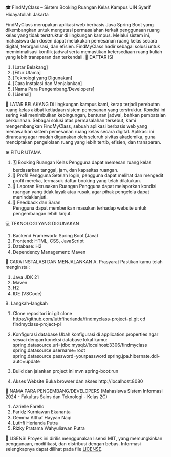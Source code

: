 🎓 FindMyClass – Sistem Booking Ruangan Kelas Kampus UIN Syarif Hidayatullah Jakarta

FindMyClass merupakan aplikasi web berbasis Java Spring Boot yang dikembangkan untuk mengatasi permasalahan terkait penggunaan ruang kelas yang tidak terstruktur di lingkungan kampus. Melalui sistem ini, mahasiswa dan dosen dapat melakukan pemesanan ruang kelas secara digital, terorganisasi, dan efisien. FindMyClass hadir sebagai solusi untuk meminimalisasi konflik jadwal serta memastikan ketersediaan ruang kuliah yang lebih transparan dan terkendali.
📌 DAFTAR ISI
1.	[Latar Belakang]
2.	[Fitur Utama]
3.	[Teknologi yang Digunakan]
4.	[Cara Instalasi dan Menjalankan]
5.	[Nama Para Pengembang/Developers]
6.	[Lisensi]

🎯 LATAR BELAKANG
Di lingkungan kampus kami, kerap terjadi perebutan ruang kelas akibat ketiadaan sistem pemesanan yang terstruktur. Kondisi ini sering kali menimbulkan kebingungan, benturan jadwal, bahkan pembatalan perkuliahan.
Sebagai solusi atas permasalahan tersebut, kami mengembangkan FindMyClass, sebuah aplikasi berbasis web yang menawarkan sistem pemesanan ruang kelas secara digital. Aplikasi ini dirancang agar mudah digunakan oleh seluruh sivitas akademika, guna menciptakan pengelolaan ruang yang lebih tertib, efisien, dan transparan.

⚙️ FITUR UTAMA
1.	🗓️ Booking Ruangan Kelas
Pengguna dapat memesan ruang kelas berdasarkan tanggal, jam, dan kapasitas ruangan.
2.	👤 Profil Pengguna
Setelah login, pengguna dapat melihat dan mengedit profil mereka, termasuk daftar booking yang telah dilakukan.
3.	 🚨 Laporan Kerusakan Ruangan
Pengguna dapat melaporkan kondisi ruangan yang tidak layak atau rusak, agar pihak pengelola dapat menindaklanjuti.
4.	💬 Feedback dan Saran  
Pengguna dapat memberikan masukan terhadap website untuk pengembangan lebih lanjut.

💻 TEKNOLOGI YANG DIGUNAKAN
1.	Backend Framework: Spring Boot (Java)
2.	Frontend: HTML, CSS, JavaScript
3.	Database: H2
4.	Dependency Management: Maven

🚀 CARA INSTALASI DAN MENJALANKAN
A.	Prasyarat
Pastikan kamu telah menginstal:
1.	Java JDK 21
2.	Maven
3.	H2
4.	IDE (VSCode)

B.	Langkah-langkah
1.	Clone repositori ini
git clone https://github.com/luthfiherianda/findmyclass-project-pl.git
cd findmyclass-project-pl

2.	Konfigurasi database
Ubah konfigurasi di application.properties agar sesuai dengan koneksi database lokal kamu:
spring.datasource.url=jdbc:mysql://localhost:3306/findmyclass
spring.datasource.username=root
spring.datasource.password=yourpassword
spring.jpa.hibernate.ddl-auto=update

3.	Build dan jalankan project ini
mvn spring-boot:run

4.	Akses Website
Buka browser dan akses http://localhost:8080

🤝 NAMA PARA PENGEMBANG/DEVELOPERS (Mahasiswa Sistem Informasi 2024 - Fakultas Sains dan Teknologi - Kelas 2C)
1.	Azrielle Farello
2.	Faridz Kurniawan Ekananta
3.	Gemma Althaf Hayyan Naqi
4.	Luthfi Herianda Putra
5.	Rizky Pratama Wahyuliawan Putra

📄 LISENSI
Proyek ini dirilis menggunakan lisensi MIT, yang memungkinkan penggunaan, modifikasi, dan distribusi dengan bebas. Informasi selengkapnya dapat dilihat pada file [LICENSE](./LICENSE).

